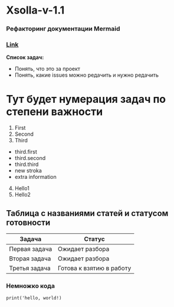 # Xsolla-v-1.1

### Рефакторинг документации Mermaid
### [Link](https://github.com/knsv/mermaid/issues/642)

**Список задач:**

- Понять, что это за проект
- Понять, какие issues можно редачить и нужно редачить

# Тут будет нумерация задач по степени важности
1. First
2. Second
3. Third
  + third.first
  + third.second 
  + third.third
  + new stroka
  + extra information
4. Hello1
5. Hello2  
## Таблица с названиями статей и статусом готовности

|Задача|Статус|
------|------
Первая задача|Ожидает разбора
Вторая задача|Ожидает разбора
Третья задача|Готова к взятию в работу

### Немножко кода

`print('hello, world!)`

